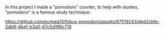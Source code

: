 In this project I made a "pomodoro" counter, to help with studies, "pomodoro" is a famous study technique:

https://github.com/pcmaia13/fokus-pomodoro/assets/67519243/ebd2cbfe-2db8-4be1-b3a0-47c5d199c719

